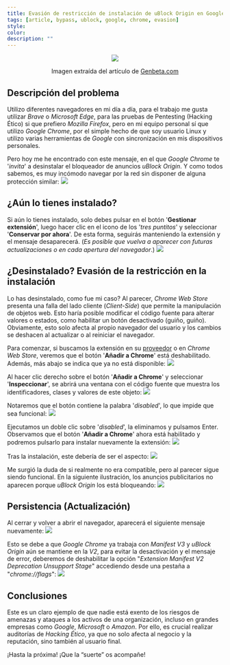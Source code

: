 ```yaml
---
title: Evasión de restricción de instalación de uBlock Origin en Google Chrome
tags: [article, bypass, ublock, google, chrome, evasion]
style: 
color: 
description: ""
---
```


<div style="text-align: center;">
  <img src="https://m3n0sd0n4ld.github.io/assets/img/Evasion-ublock-origin-en-google-chrome/1.png">
  <p>Imagen extraída del artículo de <a href="https://www.genbeta.com/actualidad/usas-ublock-origin-google-chrome-pronto-tendras-que-cambiar-navegador-bloqueador-anuncios">Genbeta.com</a></p>
</div>

## Descripción del problema
Utilizo diferentes navegadores en mi día a día, para el trabajo me gusta utilizar *Brave* o *Microsoft Edge*, para las pruebas de Pentesting (Hacking Ético) si que prefiero *Mozilla Firefox*, pero en mi equipo personal sí que utilizo *Google Chrome*, por el simple hecho de que soy usuario Linux y utilizo varias herramientas de *Google* con sincronización en mis dispositivos personales.

Pero hoy me he encontrado con este mensaje, en el que *Google Chrome* te '*invita*' a desinstalar el bloqueador de anuncios *uBlock Origin*. Y como todos sabemos, es muy incómodo navegar por la red sin disponer de alguna protección similar:
![](../assets/img/Evasion-ublock-origin-en-google-chrome/2.png)

## ¿Aún lo tienes instalado?
Si aún lo tienes instalado, solo debes pulsar en el botón '**Gestionar extensión**', luego hacer clic en el icono de los '*tres puntitos*' y seleccionar '**Conservar por ahora**'. De esta forma, seguirás manteniendo la extensión y el mensaje desaparecerá. (*Es posible que vuelva a aparecer con futuras actualizaciones o en cada apertura del navegador*.)
![](../assets/img/Evasion-ublock-origin-en-google-chrome/3.png)

## ¿Desinstalado? Evasión de la restricción en la instalación
Lo has desinstalado, como fue mi caso? Al parecer, *Chrome Web Store* presenta una falla del lado cliente (*Client-Side*) que permite la manipulación de objetos web. Esto haría posible modificar el código fuente para alterar valores o estados, como habilitar un botón desactivado (guiño, guiño). Obviamente, esto solo afecta al propio navegador del usuario y los cambios se deshacen al actualizar o al reiniciar el navegador.

Para comenzar, si buscamos la extensión en su [proveedor](https://ublockorigin.com/es) o en *Chrome Web Store*, veremos que el botón '**Añadir a Chrome**' está deshabilitado. Además, más abajo se indica que ya no está disponible:
![](../assets/img/Evasion-ublock-origin-en-google-chrome/4.png)

Al hacer clic derecho sobre el botón '**Añadir a Chrome**' y seleccionar '**Inspeccionar**', se abrirá una ventana con el código fuente que muestra los identificadores, clases y valores de este objeto:
![](../assets/img/Evasion-ublock-origin-en-google-chrome/5.png)

Notaremos que el botón contiene la palabra '*disabled*', lo que impide que sea funcional:
![](../assets/img/Evasion-ublock-origin-en-google-chrome/6.png)

Ejecutamos un doble clic sobre '*disabled*', la eliminamos y pulsamos Enter. Observamos que el botón '**Añadir a Chrome**' ahora está habilitado y podremos pulsarlo para instalar nuevamente la extensión:
![](../assets/img/Evasion-ublock-origin-en-google-chrome/7.png)

Tras la instalación, este debería de ser el aspecto:
![](../assets/img/Evasion-ublock-origin-en-google-chrome/8.png)

Me surgió la duda de si realmente no era compatible, pero al parecer sigue siendo funcional. En la siguiente ilustración, los anuncios publicitarios no aparecen porque *uBlock Origin* los está bloqueando:
![](../assets/img/Evasion-ublock-origin-en-google-chrome/9.png)

## Persistencia (Actualización)
Al cerrar y volver a abrir el navegador, aparecerá el siguiente mensaje nuevamente:
![](../assets/img/Evasion-ublock-origin-en-google-chrome/2.png)

Esto se debe a que *Google Chrome* ya trabaja con *Manifest V3* y *uBlock Origin* aún se mantiene en la *V2*, para evitar la desactivación y el mensaje de error, deberemos de deshabilitar la opción "*Extension Manifest V2 Deprecation Unsupport Stage*" accediendo desde una pestaña a "*chrome://flags*":
![](../assets/img/Evasion-ublock-origin-en-google-chrome/10.png)

## Conclusiones
Este es un claro ejemplo de que nadie está exento de los riesgos de amenazas y ataques a los activos de una organización, incluso en grandes empresas como *Google*, *Microsoft* o *Amazon*. Por ello, es crucial realizar auditorías de *Hacking Ético*, ya que no solo afecta al negocio y la reputación, sino también al usuario final.

¡Hasta la próxima! ¡Que la “suerte” os acompañe!
